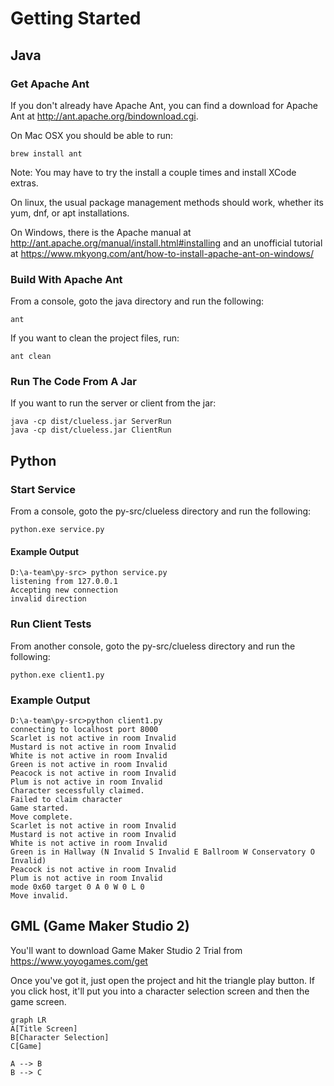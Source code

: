 # Getting Started

## Java
### Get Apache Ant
If you don't already have Apache Ant, you can find a download for 
Apache Ant at <http://ant.apache.org/bindownload.cgi>.

On Mac OSX you should be able to run:

    brew install ant

Note: You may have to try the install a couple times and install XCode extras.

On linux, the usual package management methods should work,
whether its yum, dnf, or apt installations.

On Windows, there is the Apache manual at <http://ant.apache.org/manual/install.html#installing> and an unofficial tutorial at <https://www.mkyong.com/ant/how-to-install-apache-ant-on-windows/>

### Build With Apache Ant
From a console, goto the java directory and run the following:

    ant

If you want to clean the project files, run:

    ant clean

### Run The Code From A Jar
If you want to run the server or client from the jar:

    java -cp dist/clueless.jar ServerRun
    java -cp dist/clueless.jar ClientRun

## Python
### Start Service
From a console, goto the py-src/clueless directory and run the following:

    python.exe service.py
#### Example Output

    D:\a-team\py-src> python service.py
    listening from 127.0.0.1
    Accepting new connection
    invalid direction

### Run Client Tests
From another console, goto the py-src/clueless directory and run the following:

    python.exe client1.py

### Example Output
    D:\a-team\py-src>python client1.py
    connecting to localhost port 8000
    Scarlet is not active in room Invalid
    Mustard is not active in room Invalid
    White is not active in room Invalid
    Green is not active in room Invalid
    Peacock is not active in room Invalid
    Plum is not active in room Invalid
    Character secessfully claimed.
    Failed to claim character
    Game started.
    Move complete.
    Scarlet is not active in room Invalid
    Mustard is not active in room Invalid
    White is not active in room Invalid
    Green is in Hallway (N Invalid S Invalid E Ballroom W Conservatory O Invalid)
    Peacock is not active in room Invalid
    Plum is not active in room Invalid
    mode 0x60 target 0 A 0 W 0 L 0
    Move invalid.
## GML (Game Maker Studio 2)
You'll want to download Game Maker Studio 2 Trial from https://www.yoyogames.com/get

Once you've got it, just open the project and hit the triangle play button. If you click host, it'll put you into a character selection screen and then the game screen.

```mermaid
graph LR
A[Title Screen]
B[Character Selection]
C[Game]

A --> B
B --> C
```
